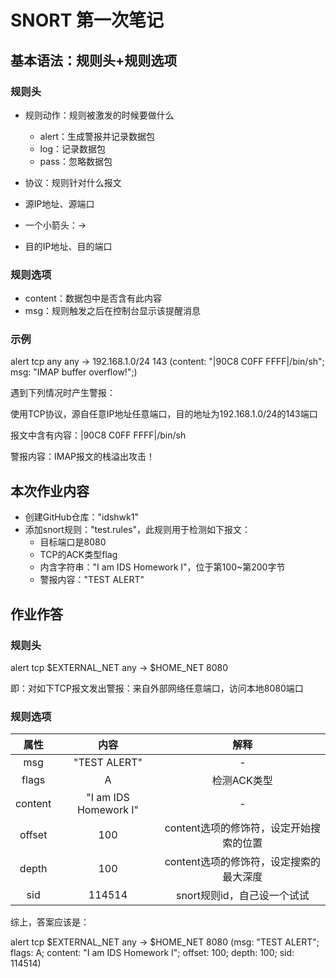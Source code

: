 # SNORT 第一次笔记

## 基本语法：规则头+规则选项

### 规则头

* 规则动作：规则被激发的时候要做什么
  * alert：生成警报并记录数据包
  * log：记录数据包
  * pass：忽略数据包

* 协议：规则针对什么报文
* 源IP地址、源端口
* 一个小箭头：->
* 目的IP地址、目的端口

### 规则选项

* content：数据包中是否含有此内容
* msg：规则触发之后在控制台显示该提醒消息

### 示例

alert tcp any any -> 192.168.1.0/24 143 (content: "|90C8 C0FF FFFF|/bin/sh"; msg: "IMAP buffer overflow!";)

遇到下列情况时产生警报：

使用TCP协议，源自任意IP地址任意端口，目的地址为192.168.1.0/24的143端口

报文中含有内容：|90C8 C0FF FFFF|/bin/sh

警报内容：IMAP报文的栈溢出攻击！

## 本次作业内容

* 创建GitHub仓库："idshwk1"
* 添加snort规则："test.rules"，此规则用于检测如下报文：
  * 目标端口是8080
  * TCP的ACK类型flag
  * 内含字符串："I am IDS Homework I"，位于第100~第200字节
  * 警报内容："TEST ALERT"

## 作业作答

### 规则头

alert tcp $EXTERNAL_NET any -> $HOME_NET 8080

即：对如下TCP报文发出警报：来自外部网络任意端口，访问本地8080端口

### 规则选项

|  属性   |         内容          |                  解释                   |
| :-----: | :-------------------: | :-------------------------------------: |
|   msg   |     "TEST ALERT"      |                    -                    |
|  flags  |           A           |               检测ACK类型               |
| content | "I am IDS Homework I" |                    -                    |
| offset  |          100          | content选项的修饰符，设定开始搜索的位置 |
|  depth  |          100          | content选项的修饰符，设定搜索的最大深度 |
|   sid   |        114514         |       snort规则id，自己设一个试试       |

综上，答案应该是：

alert tcp $EXTERNAL_NET any -> $HOME_NET 8080 (msg: "TEST ALERT"; flags: A; content: "I am IDS Homework I"; offset: 100; depth: 100; sid: 114514)


